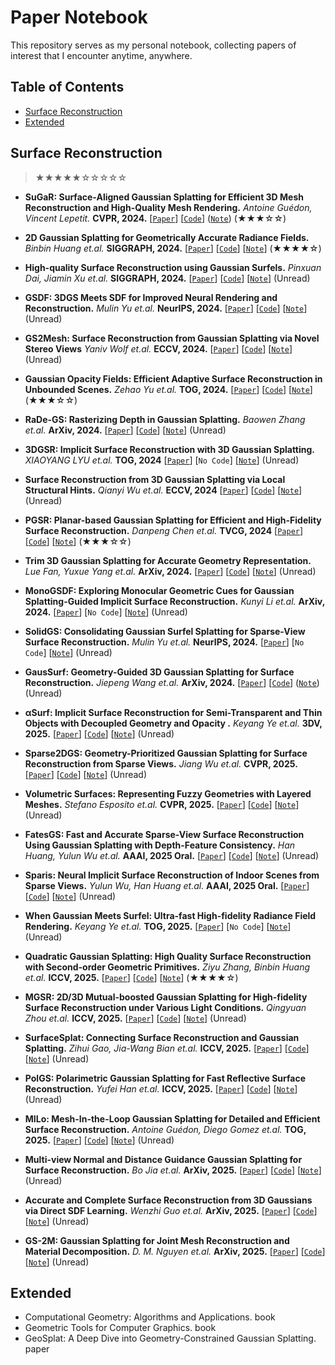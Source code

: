 # Paper Notebook

This repository serves as my personal notebook, collecting papers of interest that I encounter anytime, anywhere.

## Table of Contents

- [Surface Reconstruction](#Surface-Reconstruction)
- [Extended](#Extended)


## Surface Reconstruction
>★★★★★☆☆☆☆☆

- __SuGaR: Surface-Aligned Gaussian Splatting for Efficient 3D Mesh Reconstruction and High-Quality Mesh Rendering.__ _Antoine Guédon, Vincent Lepetit._ __CVPR, 2024.__ [[`Paper`](https://arxiv.org/pdf/2311.12775)] [[`Code`](https://github.com/Anttwo/SuGaR)] ([`Note`]()) (★★★☆☆)

- __2D Gaussian Splatting for Geometrically Accurate Radiance Fields.__ _Binbin Huang et.al._  __SIGGRAPH, 2024.__ [[`Paper`](https://arxiv.org/pdf/2403.17888)] [[`Code`](https://github.com/hbb1/2d-gaussian-splatting)] [[`Note`]()] (★★★★☆)

- __High-quality Surface Reconstruction using Gaussian Surfels.__ _Pinxuan Dai, Jiamin Xu et.al._ __SIGGRAPH, 2024.__ [[`Paper`](https://arxiv.org/pdf/2404.17774)] [[`Code`](https://github.com/turandai/gaussian_surfels)] [[`Note`]()] (Unread)

- __GSDF: 3DGS Meets SDF for Improved Neural Rendering and Reconstruction.__ _Mulin Yu et.al._  __NeurIPS, 2024.__ [[`Paper`](https://arxiv.org/pdf/2403.16964)] [[`Code`](https://github.com/city-super/GSDF)] [[`Note`]()] (Unread)

- __GS2Mesh: Surface Reconstruction from Gaussian Splatting via Novel Stereo Views__ _Yaniv Wolf et.al._ __ECCV, 2024.__ [[`Paper`](https://arxiv.org/pdf/2404.01810)] [[`Code`](https://github.com/yanivw12/gs2mesh/tree/main)] [[`Note`]()] (Unread)

- __Gaussian Opacity Fields: Efficient Adaptive Surface Reconstruction in Unbounded Scenes.__ _Zehao Yu et.al._ __TOG, 2024.__ [[`Paper`](https://arxiv.org/pdf/2404.10772)] [[`Code`](https://github.com/autonomousvision/gaussian-opacity-fields)] [[`Note`]()] (★★★☆☆)

- __RaDe-GS: Rasterizing Depth in Gaussian Splatting.__ _Baowen Zhang et.al._ __ArXiv, 2024.__ [[`Paper`](https://arxiv.org/pdf/2406.01467)] [[`Code`](https://github.com/HKUST-SAIL/RaDe-GS)] [[`Note`]()] (Unread)

- __3DGSR: Implicit Surface Reconstruction with 3D Gaussian Splatting.__ _XIAOYANG LYU et.al._ __TOG, 2024__ [[`Paper`](https://arxiv.org/pdf/2404.00409)] [`No Code`] [[`Note`]()] (Unread)

- __Surface Reconstruction from 3D Gaussian Splatting via Local Structural Hints.__ _Qianyi Wu et.al._ __ECCV, 2024__ [[`Paper`](https://wuqianyi.top/media/GSRec.pdf)] [[`Code`](https://github.com/QianyiWu/gsrec)] [[`Note`]()] (Unread)

- __PGSR: Planar-based Gaussian Splatting for Efficient and High-Fidelity Surface Reconstruction.__ _Danpeng Chen et.al._ __TVCG, 2024__ [[`Paper`](https://arxiv.org/pdf/2406.06521)] [[`Code`](https://github.com/zju3dv/PGSR)] [[`Note`]()] (★★★☆☆)

- __Trim 3D Gaussian Splatting for Accurate Geometry Representation.__ _Lue Fan, Yuxue Yang et.al._ __ArXiv, 2024.__ [[`Paper`](https://arxiv.org/pdf/2406.07499)] [[`Code`](https://github.com/YuxueYang1204/TrimGS)] [[`Note`]()] (Unread)

- __MonoGSDF: Exploring Monocular Geometric Cues for Gaussian Splatting-Guided Implicit Surface Reconstruction.__ _Kunyi Li et.al._ __ArXiv, 2024.__ [[`Paper`](https://arxiv.org/pdf/2411.16898)] [`No Code`] [[`Note`]()] (Unread)

- __SolidGS: Consolidating Gaussian Surfel Splatting for Sparse-View Surface Reconstruction.__ _Mulin Yu et.al._  __NeurIPS, 2024.__ [[`Paper`](https://arxiv.org/pdf/2412.15400)] [`No Code`] [[`Note`]()] (Unread)

- __GausSurf: Geometry-Guided 3D Gaussian Splatting for Surface Reconstruction.__ _Jiepeng Wang et.al._ __ArXiv, 2024.__ [[`Paper`](https://arxiv.org/pdf/2411.19454)] [[`Code`](https://github.com/jiepengwang/GausSurf)] ([`Note`]()) (Unread)

- __αSurf: Implicit Surface Reconstruction for Semi-Transparent and Thin Objects with Decoupled Geometry and Opacity .__ _Keyang Ye et.al._ __3DV, 2025.__ [[`Paper`](https://arxiv.org/pdf/2303.10083)] [[`Code`](https://github.com/ChikaYan/alphasurf)] [[`Note`]()] (Unread)

- __Sparse2DGS: Geometry-Prioritized Gaussian Splatting for Surface Reconstruction from Sparse Views.__ _Jiang Wu et.al._ __CVPR, 2025.__ [[`Paper`](https://arxiv.org/pdf/2504.20378)] [[`Code`](https://github.com/Wuuu3511/Sparse2DGS)] [[`Note`]()] (Unread)

- __Volumetric Surfaces: Representing Fuzzy Geometries with Layered Meshes.__ _Stefano Esposito et.al._ __CVPR, 2025.__ [[`Paper`](https://arxiv.org/pdf/2409.02482)] [[`Code`](https://github.com/autonomousvision/volsurfs/tree/main)] [[`Note`]()] (Unread)

- __FatesGS: Fast and Accurate Sparse-View Surface Reconstruction Using Gaussian Splatting with Depth-Feature Consistency.__ _Han Huang, Yulun Wu et.al._ __AAAI, 2025 Oral.__ [[`Paper`](https://arxiv.org/pdf/2501.04628)] [[`Code`](https://github.com/yulunwu0108/FatesGS)] [[`Note`]()] (Unread)

- __Sparis: Neural Implicit Surface Reconstruction of Indoor Scenes from Sparse Views.__ _Yulun Wu, Han Huang et.al._ __AAAI, 2025 Oral.__ [[`Paper`](https://arxiv.org/pdf/2501.01196)] [[`Code`](https://github.com/yulunwu0108/Sparis/tree/master)] [[`Note`]()] (Unread)

- __When Gaussian Meets Surfel: Ultra-fast High-fidelity Radiance Field Rendering.__ _Keyang Ye et.al._ __TOG, 2025.__ [[`Paper`](https://arxiv.org/pdf/2504.17545)] [`No Code`] [[`Note`]()] (Unread)

- __Quadratic Gaussian Splatting: High Quality Surface Reconstruction with Second-order Geometric Primitives.__ _Ziyu Zhang, Binbin Huang et.al._  __ICCV, 2025.__ [[`Paper`](https://arxiv.org/pdf/2411.16392)] [[`Code`](https://github.com/will-zzy/QGS)] [[`Note`]()] (★★★★☆)

- __MGSR: 2D/3D Mutual-boosted Gaussian Splatting for High-fidelity Surface Reconstruction under Various Light Conditions.__ _Qingyuan Zhou et.al._ __ICCV, 2025.__ [[`Paper`](https://arxiv.org/pdf/2503.05182)] [[`Code`](https://github.com/TsingyuanChou/MGSR)] [[`Note`]()] (Unread)

- __SurfaceSplat: Connecting Surface Reconstruction and Gaussian Splatting.__ _Zihui Gao, Jia-Wang Bian et.al._ __ICCV, 2025.__ [[`Paper`](https://arxiv.org/pdf/2507.15602)] [[`Code`](https://github.com/aim-uofa/SurfaceSplat)] [[`Note`]()] (Unread)

- __PolGS: Polarimetric Gaussian Splatting for Fast Reflective Surface Reconstruction.__ _Yufei Han et.al._ __ICCV, 2025.__ [[`Paper`](https://arxiv.org/pdf/2509.19726)] [[`Code`](https://github.com/PRIS-CV/PolGS)] [[`Note`]()] (Unread)

- __MILo: Mesh-In-the-Loop Gaussian Splatting for Detailed and Efficient Surface Reconstruction.__ _Antoine Guédon, Diego Gomez et.al._ __TOG, 2025.__ [[`Paper`](https://arxiv.org/pdf/2506.24096)] [[`Code`](https://github.com/Anttwo/MILo)] [[`Note`]()] (Unread)

- __Multi-view Normal and Distance Guidance Gaussian Splatting for Surface Reconstruction.__ _Bo Jia et.al._ __ArXiv, 2025.__ [[`Paper`](https://arxiv.org/pdf/2508.07701)] [[`Code`](https://github.com/Bistu3DV/MND-GS)] [[`Note`]()] (Unread)

- __Accurate and Complete Surface Reconstruction from 3D Gaussians via Direct SDF Learning.__ _Wenzhi Guo et.al._ __ArXiv, 2025.__ [[`Paper`](https://arxiv.org/pdf/2509.07493)] [[`Code`](https://github.com/DARYL-GWZ/DIGS)] [[`Note`]()] (Unread)

- __GS-2M: Gaussian Splatting for Joint Mesh Reconstruction and Material Decomposition.__ _D. M. Nguyen et.al._ __ArXiv, 2025.__ [[`Paper`](https://arxiv.org/pdf/2509.22276)] [[`Code`](https://github.com/ndming/GS-2M/tree/main)] [[`Note`]()] (Unread)





## Extended
  
- Computational Geometry: Algorithms and Applications. book 
- Geometric Tools for Computer Graphics. book
- GeoSplat: A Deep Dive into Geometry-Constrained Gaussian Splatting. paper

